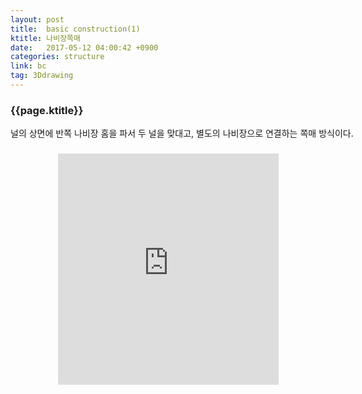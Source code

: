 ```yaml
---
layout: post
title:  basic construction(1)
ktitle: 나비장쪽매
date:   2017-05-12 04:00:42 +0900
categories: structure
link: bc
tag: 3Ddrawing
---
```


<div style="width:900px; margin:0px auto">

<h3>
	{{page.ktitle}}
</h3>



<p style="line-height: 160%">널의 상면에 반쪽 나비장 홈을 파서 두 널을 맞대고, 별도의 나비장으로 연결하는 쪽매
방식이다.</p>	
</div>	

<div style="text-align:center; margin:20px 0px 30px 0px; display: block;">

<iframe width="70%" height="370px" src="https://www.youtube.com/embed/KXNcBLyVAeo?autoplay=1&rel=0" frameborder="0" allowfullscreen></iframe>

</div>
